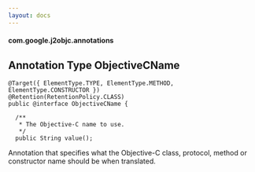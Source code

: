 ```yaml
---
layout: docs
---
```


#### com.google.j2objc.annotations

## Annotation Type ObjectiveCName

````
@Target({ ElementType.TYPE, ElementType.METHOD, ElementType.CONSTRUCTOR })
@Retention(RetentionPolicy.CLASS)
public @interface ObjectiveCName {

  /**
   * The Objective-C name to use.
   */
  public String value();
````

Annotation that specifies what the Objective-C class, protocol, method or constructor name should be when translated.
